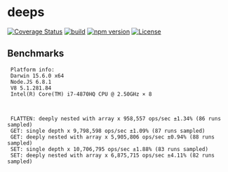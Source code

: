 # deeps

[![Coverage Status](https://coveralls.io/repos/github/Salakar/deeps/badge.svg?branch=master)](https://coveralls.io/github/Salakar/deeps?branch=master)
[![build](https://travis-ci.org/Salakar/deeps.svg)](https://travis-ci.org/Salakar/deeps)
[![npm version](https://img.shields.io/npm/v/deeps.svg)](https://www.npmjs.com/package/deeps)
[![License](https://img.shields.io/npm/l/deeps.svg)](/LICENSE)


## Benchmarks
     Platform info:
     Darwin 15.6.0 x64
     Node.JS 6.8.1
     V8 5.1.281.84
     Intel(R) Core(TM) i7-4870HQ CPU @ 2.50GHz × 8



     FLATTEN: deeply nested with array x 958,557 ops/sec ±1.34% (86 runs sampled)
     GET: single depth x 9,798,598 ops/sec ±1.09% (87 runs sampled)
     GET: deeply nested with array x 5,905,806 ops/sec ±0.94% (88 runs sampled)
     SET: single depth x 10,706,795 ops/sec ±1.88% (83 runs sampled)
     SET: deeply nested with array x 6,875,715 ops/sec ±4.11% (82 runs sampled)

